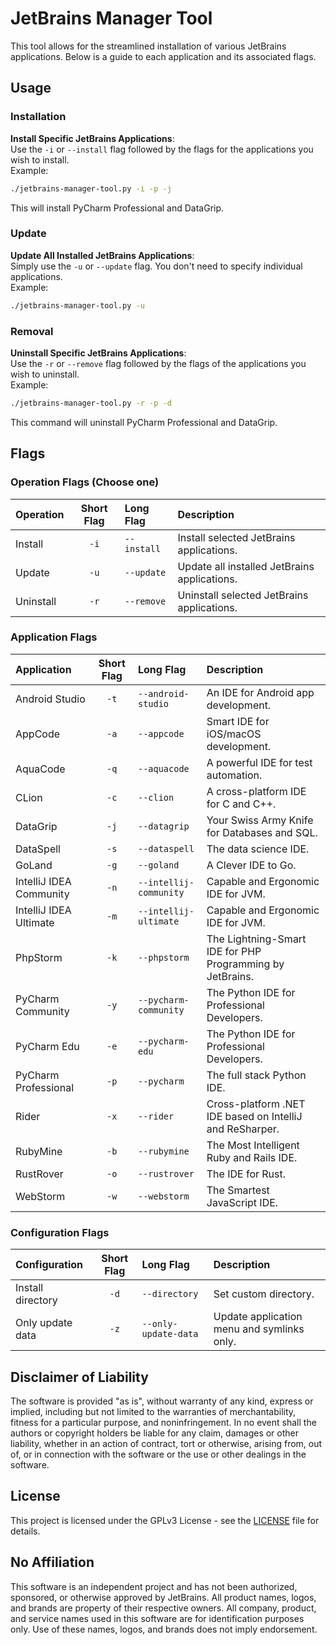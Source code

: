 # JetBrains Manager Tool

This tool allows for the streamlined installation of various JetBrains applications. Below is a guide to each application and its associated flags.

## Usage

### Installation

**Install Specific JetBrains Applications**:  
Use the `-i` or `--install` flag followed by the flags for the applications you wish to install.  
Example:  
   ```bash
   ./jetbrains-manager-tool.py -i -p -j
   ```
This will install PyCharm Professional and DataGrip.

### Update

**Update All Installed JetBrains Applications**:  
Simply use the `-u` or `--update` flag. You don't need to specify individual applications.  
Example:  
   ```bash
   ./jetbrains-manager-tool.py -u
   ```

### Removal
**Uninstall Specific JetBrains Applications**:  
Use the `-r` or `--remove` flag followed by the flags of the applications you wish to uninstall.  
Example:  
   ```bash
   ./jetbrains-manager-tool.py -r -p -d
   ```
This command will uninstall PyCharm Professional and DataGrip.

## Flags

### Operation Flags (Choose one)

| Operation                 | Short Flag | Long Flag                | Description                                               |
|:--------------------------|:----------:|:-------------------------|:----------------------------------------------------------|
| Install                   | `-i`       | `--install`              | Install selected JetBrains applications.                  |
| Update                    | `-u`       | `--update`               | Update all installed JetBrains applications.              |
| Uninstall                 | `-r`       | `--remove`               | Uninstall selected JetBrains applications.                |

### Application Flags

| Application               | Short Flag | Long Flag                | Description                                               |
|:--------------------------|:----------:|:-------------------------|:----------------------------------------------------------|
| Android Studio            |    `-t`    | `--android-studio`       | An IDE for Android app development.                       |
| AppCode                   |    `-a`    | `--appcode`              | Smart IDE for iOS/macOS development.                      |
| AquaCode                  |    `-q`    | `--aquacode`             | A powerful IDE for test automation.                       |
| CLion                     |    `-c`    | `--clion`                | A cross-platform IDE for C and C++.                       |
| DataGrip                  |    `-j`    | `--datagrip`             | Your Swiss Army Knife for Databases and SQL.              |
| DataSpell                 |    `-s`    | `--dataspell`            | The data science IDE.                                     |
| GoLand                    |    `-g`    | `--goland`               | A Clever IDE to Go.                                       |
| IntelliJ IDEA Community   |    `-n`    | `--intellij-community`   | Capable and Ergonomic IDE for JVM.                        |
| IntelliJ IDEA Ultimate    |    `-m`    | `--intellij-ultimate`    | Capable and Ergonomic IDE for JVM.                        |
| PhpStorm                  |    `-k`    | `--phpstorm`             | The Lightning-Smart IDE for PHP Programming by JetBrains. |
| PyCharm Community         |    `-y`    | `--pycharm-community`    | The Python IDE for Professional Developers.               |
| PyCharm Edu               |    `-e`    | `--pycharm-edu`          | The Python IDE for Professional Developers.               |
| PyCharm Professional      |    `-p`    | `--pycharm`              | The full stack Python IDE.                                |
| Rider                     |    `-x`    | `--rider`                | Cross-platform .NET IDE based on IntelliJ and ReSharper.  |
| RubyMine                  |    `-b`    | `--rubymine`             | The Most Intelligent Ruby and Rails IDE.                  |
| RustRover                 |    `-o`    | `--rustrover`            | The IDE for Rust.                                         |
| WebStorm                  |    `-w`    | `--webstorm`             | The Smartest JavaScript IDE.                              |

### Configuration Flags

| Configuration             | Short Flag | Long Flag                | Description                                               |
|:--------------------------|:----------:|:-------------------------|:----------------------------------------------------------|
| Install directory         |    `-d`    | `--directory`            | Set custom directory.                                     |
| Only update data          |    `-z`    | `--only-update-data`     | Update application menu and symlinks only.                |

## Disclaimer of Liability

The software is provided "as is", without warranty of any kind, express or implied, including but not limited to the warranties of merchantability, fitness for a particular purpose, and noninfringement. In no event shall the authors or copyright holders be liable for any claim, damages or other liability, whether in an action of contract, tort or otherwise, arising from, out of, or in connection with the software or the use or other dealings in the software.

## License

This project is licensed under the GPLv3 License - see the [LICENSE](LICENSE) file for details.

## No Affiliation

This software is an independent project and has not been authorized, sponsored, or otherwise approved by JetBrains. All product names, logos, and brands are property of their respective owners. All company, product, and service names used in this software are for identification purposes only. Use of these names, logos, and brands does not imply endorsement.
